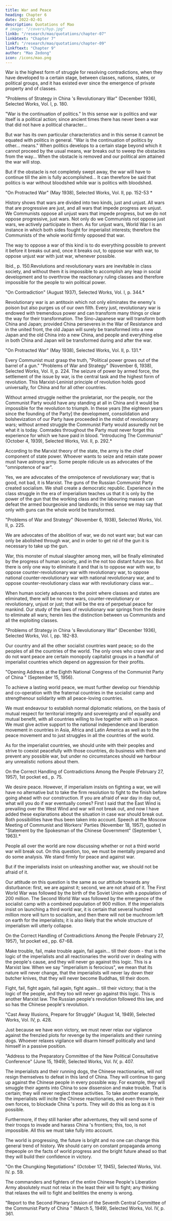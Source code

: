 ```yaml
---
title: War and Peace
heading: Chapter 6
date: 2022-02-01
description: Quotations of Mao
# image: "/covers/hyp.jpg"
linkb: "/research/mao/quotations/chapter-07"
linkbtext: "Chapter 7"
linkf: "/research/mao/quotations/chapter-09"
linkftext: "Chapter 9"
author: "Mao Zedong"
icon: /icons/mao.png
---
```


War is the highest form of struggle for resolving contradictions, when they
have developed to a certain stage, between classes, nations, states, or political
groups, and it has existed ever since the emergence of private property and of
classes.

"Problems of Strategy in China 's Revolutionary War" (December 1936), Selected
Works, Vol. I, p. 180.

"War is the continuation of politics." In this sense war is politics and war
itself is a political action; since ancient times there has never been a war that
did not have a political character…

But war has its own particular characteristics and in this sense it cannot be equated with politics in general. "War is the continuation of politics by other… means." When politics develops to a certain stage beyond which it cannot proceed by the usual means, war breaks out to sweep the obstacles from the way… When the obstacle is removed and our political aim attained the war will stop. 

But if the obstacle is not completely swept away, the war will have to continue till the aim is fully accomplished… It can therefore be said that politics is war without bloodshed while war is politics with bloodshed.

"On Protracted War" (May 1938), Selected Works, Vol. II, pp. 152-53 *

History shows that wars are divided into two kinds, just and unjust. All wars that are progressive are just, and all wars that impede progress are unjust. We Communists oppose all unjust wars that impede progress, but we do not oppose progressive, just wars. Not only do we Communists not oppose just wars, we actively participate in them. As for unjust wars, World War I is an instance in which both sides fought for imperialist interests; therefore the Communists of the whole world firmly opposed that war. 

The way to oppose a war of this kind is to do everything possible to prevent it before it breaks out and, once it breaks out, to oppose war with war, to oppose unjust war with just war, whenever possible. 

Ibid., p. 150.Revolutions and revolutionary wars are inevitable in class society, and without them it is impossible to accomplish any leap in social development and to overthrow the reactionary ruling classes and therefore impossible for the people to win political power.

"On Contradiction" (August 1937), Selected Works, Vol. I, p. 344.*

Revolutionary war is an antitoxin which not only eliminates the enemy's poison but also purges us of our own filth. Every just, revolutionary war is endowed with tremendous power and can transform many things or clear the way for their transformation. The Sino-Japanese war will transform both China and Japan; provided China perseveres in the War of Resistance and in the united front, the old Japan will surely be transformed into a new Japan and the old China into a new China, and people and everything else in both China and Japan will be transformed during and after the war. 

"On Protracted War" (May 1938), Selected Works, Vol. II, p. 131.*

Every Communist must grasp the truth, "Political power grows out of the barrel of a gun."
"Problems of War and Strategy" (November 6, 1938), Selected Works, Vol. II, p. 224.
The seizure of power by armed force, the settlement of the issue by war, is
the central task and the highest form of revolution. This Marxist-Leninist
principle of revolution holds good universally, for China and for all other
countries.

Without armed struggle neither the proletariat, nor the people, nor the Communist Party would have any standing at all in China and it would be impossible for the revolution to triumph. In these years [the eighteen years since the founding of the Party] the development, consolidation and bolshevization of our Party have proceeded in the midst of revolutionary wars; without armed struggle the Communist Party would assuredly not be what it is today. Comrades throughout the Party must never forget this experience for which we have paid in blood.
"Introducing The Communist" (October 4, 1939), Selected Works, Vol. II, p. 292.*

According to the Marxist theory of the state, the army is the chief component of state power. Whoever wants to seize and retain state power must have astrong army. Some people ridicule us as advocates of the "omnipotence of war". 

Yes, we are advocates of the omnipotence of revolutionary war; that is good, not bad, it is Marxist. The guns of the Russian Communist Party created socialism. We shall create a democratic republic. Experience in the class struggle in the era of imperialism teaches us that it is only by the power of the gun that the working class and the labouring masses can defeat the armed bourgeoisie and landlords; in this sense we may say that only with guns can the whole world be transformed. 

"Problems of War and Strategy" (November 6, 1938), Selected Works, Vol. II, p. 225.

We are advocates of the abolition of war, we do not want war; but war can only be abolished through war, and in order to get rid of the gun it is necessary to take up the gun.


War, this monster of mutual slaughter among men, will be finally eliminated by the progress of human society, and in the not too distant future too. But there is only one way to eliminate it and that is to oppose war with war, to oppose counter-revolutionary war with revolutionary war, to oppose national counter-revolutionary war with national revolutionary war, and to oppose
counter-revolutionary class war with revolutionary class war… 

When human society advances to the point where classes and states are eliminated, there will be no more wars, counter-revolutionary or revolutionary, unjust or just; that will be the era of perpetual peace for mankind. Our study of the laws of revolutionary war springs from the desire to eliminate all wars; herein lies the distinction between us Communists and all the exploiting classes. 

"Problems of Strategy in China 's Revolutionary War" (December 1936), Selected Works, Vol. I, pp. 182-83.

Our country and all the other socialist countries want peace; so do the peoples of all the countries of the world. The only ones who crave war and do not want peace are certain monopoly capitalist groups in a handful of imperialist countries which depend on aggression for their profits.

"Opening Address at the Eighth National Congress of the Communist Party of China "
(September 15, 1956).

To achieve a lasting world peace, we must further develop our friendship and
co-operation with the fraternal countries in the socialist camp and strengthenour solidarity with all peace-loving countries. 

We must endeavour to establish normal diplomatic relations, on the basis of mutual respect for territorial integrity and sovereignty and of equality and mutual benefit, with all countries willing to live together with us in peace. We must give active support to the national independence and liberation movement in countries in Asia, Africa and Latin America as well as to the peace movement and to just struggles in all the countries of the world.

As for the imperialist countries, we should unite with their peoples and strive to coexist peacefully with those countries, do business with them and prevent any possible war, but under no circumstances should we harbour any unrealistic notions about them.

On the Correct Handling of Contradictions Among the People (February 27, 1957), 1st pocket ed., p. 75.

We desire peace. However, if imperialism insists on fighting a war, we will
have no alternative but to take the firm resolution to fight to the finish before
going ahead with our construction. If you are afraid of war day in day out,
what will you do if war eventually comes? First I said that the East Wind is
prevailing over the West Wind and war will not break out, and now I have
added these explanations about the situation in case war should break out.
Both possibilities have thus been taken into account.
Speech at the Moscow Meeting of Communist and Workers' Parties (November 18,
1957), quoted in "Statement by the Spokesman of the Chinese Government"
(September 1, 1963).*

People all over the world are now discussing whether or not a third world war will break out. On this question, too, we must be mentally prepared and do some analysis. We stand firmly for peace and against war. 

But if the imperialists insist on unleashing another war, we should not be afraid of it.

Our attitude on this question is the same as our attitude towards any disturbance: first, we are against it; second, we are not afraid of it. The First World War was followed by the birth of the Soviet Union with a population of 200 million. The Second World War was followed by the emergence of the socialist camp with a combined population of 900 million. If the imperialists insist on launching a third world war, it is certain that several hundred million more will turn to socialism, and then there will not be muchroom left on earth for the imperialists; it is also likely that the whole structure of imperialism will utterly collapse. 

On the Correct Handling of Contradictions Among the People (February 27, 1957), 1st pocket ed., pp. 67-68.

Make trouble, fail, make trouble again, fail again… till their doom - that is the logic of the imperialists and all reactionaries the world over in dealing with the people's cause, and they will never go against this logic. This is a Marxist law. When we say "imperialism is ferocious", we mean that its nature will never change, that the imperialists will never lay down their butcher knives, that they will never become Buddhas, till their doom.

Fight, fail, fight again, fail again, fight again… till their victory; that is the logic of the people, and they too will never go against this logic. This is another Marxist law. The Russian people's revolution followed this law, and so has the Chinese people's revolution.

"Cast Away Illusions, Prepare for Struggle" (August 14, 1949), Selected Works, Vol. IV, p. 428.

Just because we have won victory, we must never relax our vigilance against the frenzied plots for revenge by the imperialists and their running dogs. Whoever relaxes vigilance will disarm himself politically and land himself in a passive position.

"Address to the Preparatory Committee of the New Political Consultative Conference"
(June 15, 1949), Selected Works, Vol. IV, p. 407.

The imperialists and their running dogs, the Chinese reactionaries, will not resign themselves to defeat in this land of China. They will continue to gang up against the Chinese people in every possible way. For example, they will smuggle their agents into China to sow dissension and make trouble. That is certain; they will never neglect these activities. To take another example, the
imperialists will incite the Chinese reactionaries, and even throw in their own forces, to blockade China 's ports. They will do this as long as it is possible. 

Furthermore, if they still hanker after adventures, they will send some of their troops to invade and harass China 's frontiers; this, too, is not impossible. All this we must take fully into account.

The world is progressing, the future is bright and no one can change this
general trend of history. We should carry on constant propaganda among thepeople on the facts of world progress and the bright future ahead so that they
will build their confidence in victory.

"On the Chungking Negotiations" (October 17, 1945), Selected Works, Vol. IV. p. 59.


The commanders and fighters of the entire Chinese People's Liberation Army
absolutely must not relax in the least their will to fight; any thinking that
relaxes the will to fight and belittles the enemy is wrong.

"Report to the Second Plenary Session of the Seventh Central Committee of the
Communist Party of China " (March 5, 1949), Selected Works, Vol. IV, p. 361.
